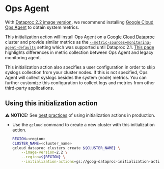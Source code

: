 # Ops Agent

With [Dataproc 2.2 image version](https://cloud.google.com/dataproc/docs/concepts/versioning/dataproc-release-2.2), we recommend installing [Google Cloud Ops Agent](https://cloud.google.com/stackdriver/docs/solutions/agents/ops-agent) to obtain system metrics. 

This initialization action will install Ops Agent on a [Google Cloud Dataproc](https://cloud.google.com/dataproc) cluster and provide similar metrics as the [`--metric-sources=monitoring-agent-defaults`](https://cloud.google.com/dataproc/docs/guides/dataproc-metrics#monitoring_agent_metrics) setting which was supported until Dataproc 2.1.
[This page](https://cloud.google.com/monitoring/api/metrics_agent#oagent-vs-magent) highlights differences in metric collection between Ops Agent and legacy monitoring agent.

This initialization action also specifies a user configuration in order to skip syslogs collection from your cluster nodes. If this is not specified, Ops Agent will collect syslogs besides the system (node) metrics. You can further customize this configuration to collect logs and metrics from other third-party applications.

## Using this initialization action

**:warning: NOTICE:** See
[best practices](/README.md#how-initialization-actions-are-used) of using
initialization actions in production.

- Use the `gcloud` command to create a new cluster with this initialization
    action.

    ```bash
    REGION=<region>
    CLUSTER_NAME=<cluster_name>
    gcloud dataproc clusters create ${CLUSTER_NAME} \
        --image-version=2.2 \
        --region=${REGION} \
        --initialization-actions=gs://goog-dataproc-initialization-actions-${REGION}/opsagent/opsagent.sh
    ```

